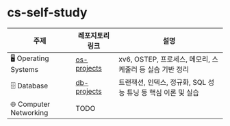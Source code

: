 # cs-self-study

| 주제            | 레포지토리 링크                                                | 설명                                     |
| ------------- | ------------------------------------------------------- | -------------------------------------- |
| 🖥️ Operating Systems | [os-projects](https://github.com/hiidy/ostep-solution)           | xv6, OSTEP, 프로세스, 메모리, 스케줄러 등 실습 기반 정리 |
| 🗄️ Database    | [db-projects](https://github.com/사용자ID/db-projects)           | 트랜잭션, 인덱스, 정규화, SQL 성능 튜닝 등 핵심 이론 및 실습 |
| 🌐 Computer Networking   | TODO |      |

